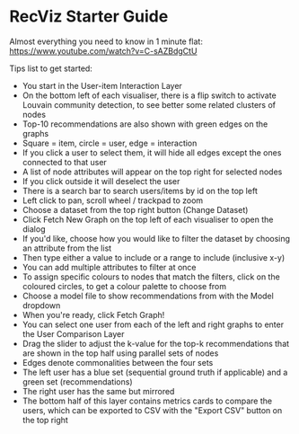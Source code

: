 # RecViz Starter Guide
Almost everything you need to know in 1 minute flat: https://www.youtube.com/watch?v=C-sAZBdgCtU

Tips list to get started:
- You start in the User-item Interaction Layer
- On the bottom left of each visualiser, there is a flip switch to activate Louvain community detection, to see better some related clusters of nodes
- Top-10 recommendations are also shown with green edges on the graphs
- Square = item, circle = user, edge = interaction
- If you click a user to select them, it will hide all edges except the ones connected to that user
- A list of node attributes will appear on the top right for selected nodes
- If you click outside it will deselect the user
- There is a search bar to search users/items by id on the top left
- Left click to pan, scroll wheel / trackpad to zoom
- Choose a dataset from the top right button (Change Dataset)
- Click Fetch New Graph on the top left of each visualiser to open the dialog
- If you'd like, choose how you would like to filter the dataset by choosing an attribute from the list
- Then type either a value to include or a range to include (inclusive x-y)
- You can add multiple attributes to filter at once
- To assign specific colours to nodes that match the filters, click on the coloured circles, to get a colour palette to choose from
- Choose a model file to show recommendations from with the Model dropdown
- When you're ready, click Fetch Graph!
- You can select one user from each of the left and right graphs to enter the User Comparison Layer
- Drag the slider to adjust the k-value for the top-k recommendations that are shown in the top half using parallel sets of nodes
- Edges denote commonalities between the four sets
- The left user has a blue set (sequential ground truth if applicable) and a green set (recommendations)
- The right user has the same but mirrored
- The bottom half of this layer contains metrics cards to compare the users, which can be exported to CSV with the "Export CSV" button on the top right